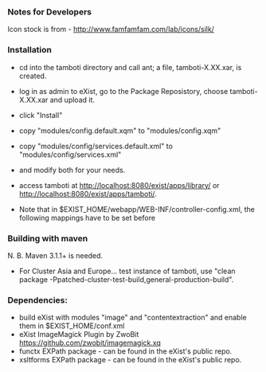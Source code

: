 ### Notes for Developers 

Icon stock is from - http://www.famfamfam.com/lab/icons/silk/

### Installation

* cd into the tamboti directory and call ant; a file, tamboti-X.XX.xar, is created.
* log in as admin to eXist, go to the Package Reposistory, choose tamboti-X.XX.xar and upload it.
* click "Install"
* copy "modules/config.default.xqm" to "modules/config.xqm" 
* copy "modules/config/services.default.xml" to "modules/config/services.xml"
* and modify both for your needs. 
* access tamboti at <http://localhost:8080/exist/apps/library/> or <http://localhost:8080/exist/apps/tamboti/>.

* Note that in $EXIST_HOME/webapp/WEB-INF/controller-config.xml, the following mappings have to be set
	<root pattern="/apps/library" path="xmldb:exist:///db/apps/tamboti"/>
	<root pattern="/apps/tamboti" path="xmldb:exist:///db/apps/tamboti"/>
before
	<root pattern="/apps" path="xmldb:exist:///db"/>
	
### Building with maven
N. B.  Maven 3.1.1+ is needed.
  
* For Cluster Asia and Europe... test instance of tamboti, use "clean package -Ppatched-cluster-test-build,general-production-build".

### Dependencies:

* build eXist with modules "image" and "contentextraction" and enable them in $EXIST_HOME/conf.xml
* eXist ImageMagick Plugin by ZwoBit https://github.com/zwobit/imagemagick.xq
* functx EXPath package - can be found in the eXist's public repo.
* xsltforms EXPath package - can be found in the eXist's public repo.